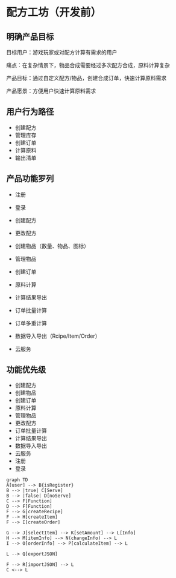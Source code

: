 # 配方工坊（开发前）

## 明确产品目标

目标用户：游戏玩家或对配方计算有需求的用户

痛点：在复杂情景下，物品合成需要经过多次配方合成，原料计算复杂

产品目标：通过自定义配方/物品，创建合成订单，快速计算原料需求

产品愿景：方便用户快速计算原料需求

## 用户行为路径

- 创建配方
- 管理库存
- 创建订单
- 计算原料
- 输出清单

## 产品功能罗列

- 注册

- 登录

- 创建配方

- 更改配方

- 创建物品（数量、物品、图标）

- 管理物品

- 创建订单

- 原料计算

- 计算结果导出

- 订单批量计算

- 订单多重计算

- 数据导入导出（Rcipe/Item/Order）

- 云服务

  

  

## 功能优先级

- 创建配方
- 创建物品
- 创建订单
- 原料计算
- 管理物品
- 更改配方
- 订单批量计算
- 计算结果导出
- 数据导入导出
- 云服务
- 注册
- 登录





```mermaid
graph TD
A[user] --> B{isRegister}
B --> |true| C[Serve]
B --> |false| D[noServe]
C --> F[Function]
D --> F[Function]
F --> G[createRecipe]
F --> H[createItem]
F --> I[createOrder]

G --> J[selectItem] --> K[setAmount] --> L[Info]
H --> M[itemInfo] --> N(changeInfo) --> L
I --> O[orderInfo] --> P[calculateItem] --> L

L --> Q[exportJSON]

F --> R[importJSON] --> L
C <--> L

```